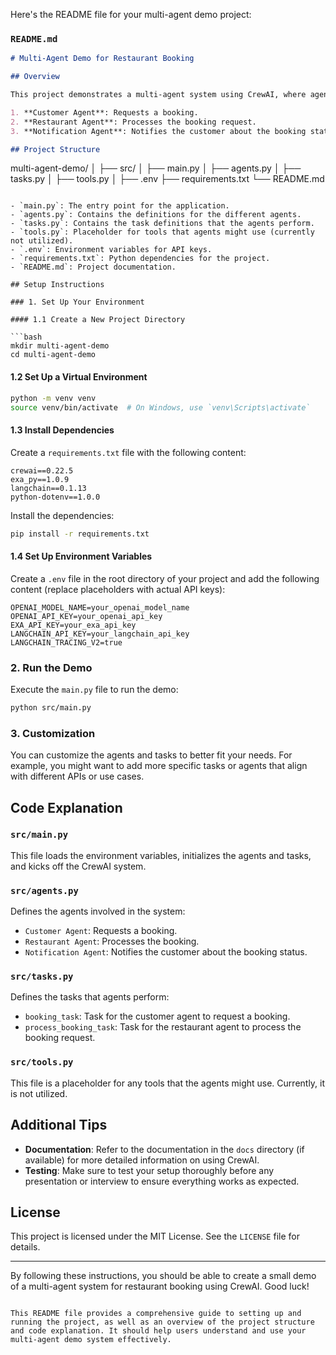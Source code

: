 Here's the README file for your multi-agent demo project:

### `README.md`

```markdown
# Multi-Agent Demo for Restaurant Booking

## Overview

This project demonstrates a multi-agent system using CrewAI, where agents collaborate to handle restaurant booking requests. The system consists of three main agents:

1. **Customer Agent**: Requests a booking.
2. **Restaurant Agent**: Processes the booking request.
3. **Notification Agent**: Notifies the customer about the booking status.

## Project Structure

```
multi-agent-demo/
│
├── src/
│   ├── main.py
│   ├── agents.py
│   ├── tasks.py
│   ├── tools.py
│
├── .env
├── requirements.txt
└── README.md
```

- `main.py`: The entry point for the application.
- `agents.py`: Contains the definitions for the different agents.
- `tasks.py`: Contains the task definitions that the agents perform.
- `tools.py`: Placeholder for tools that agents might use (currently not utilized).
- `.env`: Environment variables for API keys.
- `requirements.txt`: Python dependencies for the project.
- `README.md`: Project documentation.

## Setup Instructions

### 1. Set Up Your Environment

#### 1.1 Create a New Project Directory

```bash
mkdir multi-agent-demo
cd multi-agent-demo
```

#### 1.2 Set Up a Virtual Environment

```bash
python -m venv venv
source venv/bin/activate  # On Windows, use `venv\Scripts\activate`
```

#### 1.3 Install Dependencies

Create a `requirements.txt` file with the following content:

```plaintext
crewai==0.22.5
exa_py==1.0.9
langchain==0.1.13
python-dotenv==1.0.0
```

Install the dependencies:

```bash
pip install -r requirements.txt
```

#### 1.4 Set Up Environment Variables

Create a `.env` file in the root directory of your project and add the following content (replace placeholders with actual API keys):

```plaintext
OPENAI_MODEL_NAME=your_openai_model_name
OPENAI_API_KEY=your_openai_api_key
EXA_API_KEY=your_exa_api_key
LANGCHAIN_API_KEY=your_langchain_api_key
LANGCHAIN_TRACING_V2=true
```

### 2. Run the Demo

Execute the `main.py` file to run the demo:

```bash
python src/main.py
```

### 3. Customization

You can customize the agents and tasks to better fit your needs. For example, you might want to add more specific tasks or agents that align with different APIs or use cases.

## Code Explanation

### `src/main.py`

This file loads the environment variables, initializes the agents and tasks, and kicks off the CrewAI system.

### `src/agents.py`

Defines the agents involved in the system:

- `Customer Agent`: Requests a booking.
- `Restaurant Agent`: Processes the booking.
- `Notification Agent`: Notifies the customer about the booking status.

### `src/tasks.py`

Defines the tasks that agents perform:

- `booking_task`: Task for the customer agent to request a booking.
- `process_booking_task`: Task for the restaurant agent to process the booking request.

### `src/tools.py`

This file is a placeholder for any tools that the agents might use. Currently, it is not utilized.

## Additional Tips

- **Documentation**: Refer to the documentation in the `docs` directory (if available) for more detailed information on using CrewAI.
- **Testing**: Make sure to test your setup thoroughly before any presentation or interview to ensure everything works as expected.

## License

This project is licensed under the MIT License. See the `LICENSE` file for details.

---

By following these instructions, you should be able to create a small demo of a multi-agent system for restaurant booking using CrewAI. Good luck!
```

This README file provides a comprehensive guide to setting up and running the project, as well as an overview of the project structure and code explanation. It should help users understand and use your multi-agent demo system effectively.